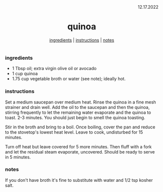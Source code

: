 <p align="right">12.17.2022</p>

<h1 align="center">quinoa</h1>

<div align="center">
  <a href="#ingredients">ingredients</a> | 
  <a href="#instructions">instructions</a> | 
  <a href="#notes">notes</a>
</div>
<br>

### ingredients
- 1 Tbsp oil; extra virgin olive oil or avocado 
- 1 cup quinoa
- 1.75 cup vegetable broth or water (see note); ideally hot.

### instructions
Set a medium saucepan over medium heat. Rinse the quinoa in a fine mesh strainer and drain well. Add the oil to the saucepan and then the quinoa, stirring frequently to let the remaining water evaporate and the quinoa to toast. 2-3 minutes. You should just begin to smell the quinoa toasting.

Stir in the broth and bring to a boil. Once boiling, cover the pan and reduce to the stovetop's lowest heat level. Leave to cook, undisturbed for 15 minutes.

Turn off heat but leave covered for 5 more minutes. Then fluff with a fork and let the residual steam evaporate, uncovered. Should be ready to serve in 5 minutes.

### notes
If you don't have broth it's fine to substitute with water and 1/2 tsp kosher salt.
